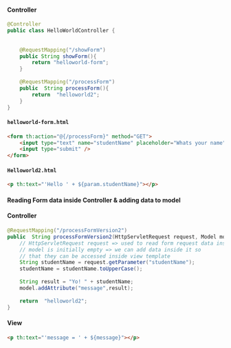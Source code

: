 #### Controller
```java
@Controller  
public class HelloWorldController {  
  
  
    @RequestMapping("/showForm")  
    public String showForm(){  
        return "helloworld-form";  
    }  
  
    @RequestMapping("/processForm")  
    public  String processForm(){  
        return  "helloworld2";  
    }  
}
```
#### `helloworld-form.html`
```html
<form th:action="@{/processForm}" method="GET">  
    <input type="text" name="studentName" placeholder="Whats your name" />  
    <input type="submit" />  
</form>  
```

#### `Helloworld2.html`
```html
<p th:text="'Hello ' + ${param.studentName}"></p>  
```

#### Reading Form data inside Controller & adding data to model
#### Controller
```java
@RequestMapping("/processFormVersion2")  
public  String processFormVersion2(HttpServletRequest request, Model model){  
    // HttpServletRequest request => used to read form request data inside controller  
    // model is initially empty => we can add data inside it so    
    // that they can be accessed inside view template  
    String studentName = request.getParameter("studentName");  
    studentName = studentName.toUpperCase();  
  
    String result = "Yo! " + studentName;  
    model.addAttribute("message",result);  
  
    return  "helloworld2";  
}
```
#### View
```html
<p th:text="'message = ' + ${message}"></p>
```


